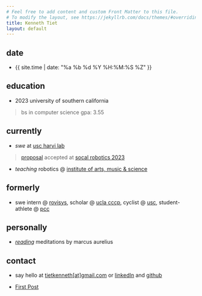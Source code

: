 ```yaml
---
# Feel free to add content and custom Front Matter to this file.
# To modify the layout, see https://jekyllrb.com/docs/themes/#overriding-theme-defaults
title: Kenneth Tiet
layout: default
---
```

 
## date
- {{ site.time | date: "%a %b %d %Y %H:%M:%S %Z" }}

## education
- 2023 university of southern california
> bs in computer science gpa: 3.55

<!-- - 2020 Pasadena City College
> AA in Computer Science GPA: 3.94 -->

## currently
- *swe* at [usc harvi lab](https://sites.usc.edu/culbertson/)
> [proposal](https://bpb-us-e2.wpmucdn.com/sites.uci.edu/dist/2/5230/files/2023/09/64_SCR_23_Kenneth_Tiet.pdf) accepted at [socal robotics 2023](https://sites.uci.edu/scr2023/)
- *teaching* robotics @ [institute of arts, music & science](http://www.iams-usa.org)

## formerly
- swe intern @ [rovisys](https://www.rovisys.com), scholar @ [ucla cccp](https://www.aap.ucla.edu/units/cccp/), cyclist @ [usc](https://usccycling.com/), student-athlete @ [pcc](https://pcclancers.com/sports/mswimdive/index)

## personally
- [*reading*](/) meditations by marcus aurelius

## contact
- say hello at [tietkenneth\[at\]gmail.com](mailto:tietkenneth@gmail.com) or [linkedIn](https://www.linkedin.com/in/kennethtiet) and [github](https://www.github.com/kennethtiet)


- [First Post](jekyll/update/2024/08/13/welcome-to-jekyll.html)
